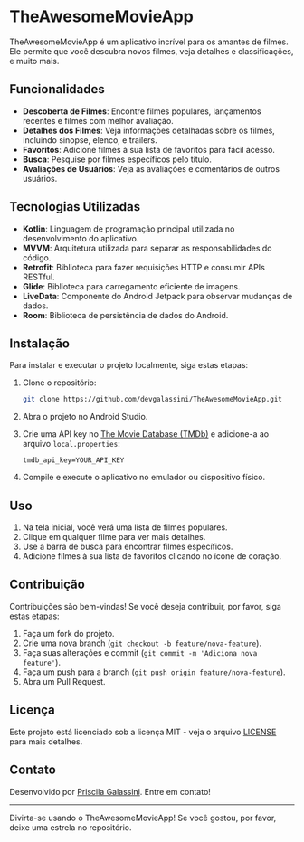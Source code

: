 # TheAwesomeMovieApp

TheAwesomeMovieApp é um aplicativo incrível para os amantes de filmes. Ele permite que você descubra novos filmes, veja detalhes e classificações, e muito mais.

## Funcionalidades

- **Descoberta de Filmes**: Encontre filmes populares, lançamentos recentes e filmes com melhor avaliação.
- **Detalhes dos Filmes**: Veja informações detalhadas sobre os filmes, incluindo sinopse, elenco, e trailers.
- **Favoritos**: Adicione filmes à sua lista de favoritos para fácil acesso.
- **Busca**: Pesquise por filmes específicos pelo título.
- **Avaliações de Usuários**: Veja as avaliações e comentários de outros usuários.

## Tecnologias Utilizadas

- **Kotlin**: Linguagem de programação principal utilizada no desenvolvimento do aplicativo.
- **MVVM**: Arquitetura utilizada para separar as responsabilidades do código.
- **Retrofit**: Biblioteca para fazer requisições HTTP e consumir APIs RESTful.
- **Glide**: Biblioteca para carregamento eficiente de imagens.
- **LiveData**: Componente do Android Jetpack para observar mudanças de dados.
- **Room**: Biblioteca de persistência de dados do Android.

## Instalação

Para instalar e executar o projeto localmente, siga estas etapas:

1. Clone o repositório:
    ```bash
    git clone https://github.com/devgalassini/TheAwesomeMovieApp.git
    ```

2. Abra o projeto no Android Studio.

3. Crie uma API key no [The Movie Database (TMDb)](https://www.themoviedb.org/) e adicione-a ao arquivo `local.properties`:
    ```
    tmdb_api_key=YOUR_API_KEY
    ```

4. Compile e execute o aplicativo no emulador ou dispositivo físico.

## Uso

1. Na tela inicial, você verá uma lista de filmes populares.
2. Clique em qualquer filme para ver mais detalhes.
3. Use a barra de busca para encontrar filmes específicos.
4. Adicione filmes à sua lista de favoritos clicando no ícone de coração.

## Contribuição

Contribuições são bem-vindas! Se você deseja contribuir, por favor, siga estas etapas:

1. Faça um fork do projeto.
2. Crie uma nova branch (`git checkout -b feature/nova-feature`).
3. Faça suas alterações e commit (`git commit -m 'Adiciona nova feature'`).
4. Faça um push para a branch (`git push origin feature/nova-feature`).
5. Abra um Pull Request.

## Licença

Este projeto está licenciado sob a licença MIT - veja o arquivo [LICENSE](LICENSE) para mais detalhes.

## Contato

Desenvolvido por [Priscila Galassini](https://www.linkedin.com/in/priscilagalassini/). Entre em contato!

---

Divirta-se usando o TheAwesomeMovieApp! Se você gostou, por favor, deixe uma estrela no repositório.
